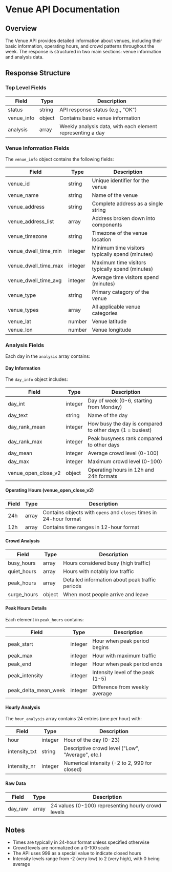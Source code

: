 # Venue API Documentation

## Overview

The Venue API provides detailed information about venues, including their basic information, operating hours, and crowd patterns throughout the week. The response is structured in two main sections: venue information and analysis data.

## Response Structure

### Top Level Fields

| Field | Type | Description |
|-------|------|-------------|
| status | string | API response status (e.g., "OK") |
| venue_info | object | Contains basic venue information |
| analysis | array | Weekly analysis data, with each element representing a day |

### Venue Information Fields

The `venue_info` object contains the following fields:

| Field | Type | Description |
|-------|------|-------------|
| venue_id | string | Unique identifier for the venue |
| venue_name | string | Name of the venue |
| venue_address | string | Complete address as a single string |
| venue_address_list | array | Address broken down into components |
| venue_timezone | string | Timezone of the venue location |
| venue_dwell_time_min | integer | Minimum time visitors typically spend (minutes) |
| venue_dwell_time_max | integer | Maximum time visitors typically spend (minutes) |
| venue_dwell_time_avg | integer | Average time visitors spend (minutes) |
| venue_type | string | Primary category of the venue |
| venue_types | array | All applicable venue categories |
| venue_lat | number | Venue latitude |
| venue_lon | number | Venue longitude |

### Analysis Fields

Each day in the `analysis` array contains:

#### Day Information

The `day_info` object includes:

| Field | Type | Description |
|-------|------|-------------|
| day_int | integer | Day of week (0-6, starting from Monday) |
| day_text | string | Name of the day |
| day_rank_mean | integer | How busy the day is compared to other days (1 = busiest) |
| day_rank_max | integer | Peak busyness rank compared to other days |
| day_mean | integer | Average crowd level (0-100) |
| day_max | integer | Maximum crowd level (0-100) |
| venue_open_close_v2 | object | Operating hours in 12h and 24h formats |

#### Operating Hours (venue_open_close_v2)

| Field | Type | Description |
|-------|------|-------------|
| 24h | array | Contains objects with `opens` and `closes` times in 24-hour format |
| 12h | array | Contains time ranges in 12-hour format |

#### Crowd Analysis

| Field | Type | Description |
|-------|------|-------------|
| busy_hours | array | Hours considered busy (high traffic) |
| quiet_hours | array | Hours with notably low traffic |
| peak_hours | array | Detailed information about peak traffic periods |
| surge_hours | object | When most people arrive and leave |

#### Peak Hours Details

Each element in `peak_hours` contains:

| Field | Type | Description |
|-------|------|-------------|
| peak_start | integer | Hour when peak period begins |
| peak_max | integer | Hour with maximum traffic |
| peak_end | integer | Hour when peak period ends |
| peak_intensity | integer | Intensity level of the peak (1-5) |
| peak_delta_mean_week | integer | Difference from weekly average |

#### Hourly Analysis

The `hour_analysis` array contains 24 entries (one per hour) with:

| Field | Type | Description |
|-------|------|-------------|
| hour | integer | Hour of the day (0-23) |
| intensity_txt | string | Descriptive crowd level ("Low", "Average", etc.) |
| intensity_nr | integer | Numerical intensity (-2 to 2, 999 for closed) |

#### Raw Data

| Field | Type | Description |
|-------|------|-------------|
| day_raw | array | 24 values (0-100) representing hourly crowd levels |

## Notes

- Times are typically in 24-hour format unless specified otherwise
- Crowd levels are normalized on a 0-100 scale
- The API uses 999 as a special value to indicate closed hours
- Intensity levels range from -2 (very low) to 2 (very high), with 0 being average
